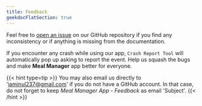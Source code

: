 ```yaml
---
title: Feedback
geekdocFlatSection: true
---
```


<!-- cspell:words geekdoc -->

Feel free to [open an issue](https://github.com/Byte-Saga/mealman-doc/issues/new/choose) on our GitHub repository if you find any inconsistency or if anything is missing from the documentation.

If you encounter any crash while using our app, `Crash Report Tool` will automatically pop up asking to report the event.
Help us squash the bugs and make **Meal Manager** app better for everyone.

{{< hint type=tip >}}
You may also email us directly to 'iaminul237@gmail.com' if you do not have a GitHub account.
In that case, do not forget to keep _Meal Manager App - Feedback_ as email 'Subject'.
{{< /hint >}}
